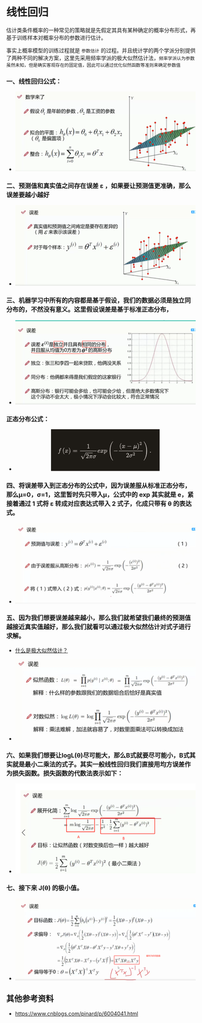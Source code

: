 # 线性回归

估计类条件概率的一种常见的策略就是先假定其具有某种确定的概率分布形式，再基于训练样本对概率分布的参数进行估计。

事实上概率模型的训练过程就是 `参数估计` 的过程。并且统计学的两个学派分别提供了两种不同的解决方案，这里先采用频率学派的极大似然估计法，`频率学派认为参数虽然未知，但是确实客观存在的固定值，因此可以通过优化似然函数等准则来确定参数值`

### 一、线性回归公式：
* <div align=center><img  src="./static/1.jpg"/></div>

### 二、预测值和真实值之间存在误差 ε ，如果要让预测值更准确，那么误差要越小越好

* <div align=center><img  src="./static/2.jpg"/></div>

### 三、机器学习中所有的内容都是基于假设，我们的数据必须是独立同分布的，不然没有意义。这里假设误差是基于标准正态分布，

* <div align=center><img  src="./static/3.jpg"/></div>

### 正态分布公式：

* <div align=center><img  src="./static/正态分布.jpg"/></div>

### 四、将误差带入到正态分布的公式中，因为误差服从标准正态分布，那么μ=0，σ=1，这里暂时先只带入μ，公式中的 exp 其实就是 e，紧接着通过 1 式将 ε 转成对应表达式带入 2 式子，化成只带有 θ 的表达式。



* <div align=center><img  src="./static/4.jpg"/></div>

### 五、因为我们想要误差越来越小，那么我们就希望我们最终的预测值越接近真实值越好，那么我们就看可以通过极大似然估计对式子进行求解。

*   [什么是极大似然估计？](https://www.zhihu.com/question/54082000)

* <div align=center><img  src="./static/5.jpg"/></div>

### 六、如果我们想要让logL(θ)尽可能大，那么B式就要尽可能小，B式其实就是最小二乘法的式子。其实一般线性回归我们直接用均方误差作为损失函数。损失函数的代数法表示如下：

* <div align=center><img  src="./static/6(2).jpg"/></div>

### 七、接下来 J(θ) 的极小值。

* <div align=center><img  src="./static/7.jpg"/></div>

## 其他参考资料

* https://www.cnblogs.com/pinard/p/6004041.html


